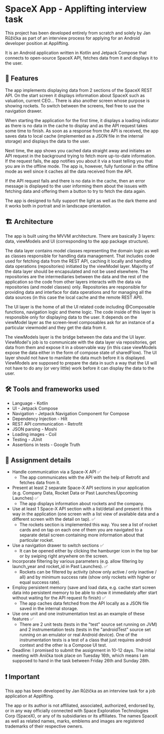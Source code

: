 # SpaceX App - Applifting interview task
This project has been developed entirely from scratch and solely by Jan Růžička as part of an interview process for applying for an Android developer position at Applifting.

It is an Android application written in Kotlin and Jetpack Compose that connects to open-source SpaceX API, fetches data from it and displays it to the user.

## 📱 Features
The app implements displaying data from 2 sections of the SpaceX REST API. On the start screen it displays information about SpaceX such as valuation, current CEO... There is also another screen whose purpose is showing rockets. To switch between the screens, feel free to use the navigation drawer.

When starting the application for the first time, it displays a loading indicator as there is no data in the cache to display and as the API request takes some time to finish. As soon as a response from the API is received, the app saves data to local cache (implemented as a JSON file in the internal storage) and displays the data to the user.

Next time, the app shows you cached data straight away and initiates an API request in the background trying to fetch more up-to-date information. If the request fails, the app notifies you about it via a toast telling you that you are in the offline mode. The app is, however, fully funtional in the offline mode as well since it caches all the data received from the API.

If the API request fails and there is no data in the cache, then an error message is displayed to the user informing them about the issues with fetching data and offering them a button to try to fetch the data again.

The app is designed to fully support the light as well as the dark theme and it works both in portrait and in landscape orientation.

## 🏗 Architecture
The app is built using the MVVM architecture. There are basically 3 layers: data, viewModels and UI (corresponding to the app package structure).

The data layer contains model classes representing the domain logic as well as classes responsible for handling data management. That includes code used for fetching data from the REST API, caching it locally and handling data operations (repositories) initiated by the viewModel layer. Majority of the data layer should be encapsulated and not be used elsewhere. The repositories are the intermediaries between the data and the rest of the application so the code from other layers interacts with the data via repositories (and model classes) only. Repositories are responsible for providing data and interface for data operations and for managing all the data sources (in this case the local cache and the remote REST API).

The UI layer is the home of all the UI related code including @Composable functions, navigation logic and theme logic. The code inside of this layer is responsible only for displaying data to the user. It depends on the viewModel layer as the screen-level composables ask for an instance of a particular viewmodel and they get the data from it.

The viewModels layer is the bridge between the data and the UI layer. ViewModel's job is to communicate with the data layer via repositories, get data from them and expose it in a observable way (in this case viewModels expose the data either in the form of compose state of sharedFlow). The UI layer should not have to manilate the data much before it is displayed. ViewModels are supposed to prepare the data in such a way that the UI will not have to do any (or very little) work before it can display the data to the user.

## 🛠 Tools and frameworks used
- Language - Kotlin
- UI - Jetpack Compose
- Navigation - Jetpack Navigation Component for Compose
- Dependency Injection - Hilt
- REST API communication - Retrofit
- JSON parsing - Moshi
- Loading images - Coil
- Testing - JUnit
- Assertions in tests - Google Truth

## 📝 Assignment details
- Handle communication via a Space-X API ✅
  - The app communicates with the API with the help of Retrofit and fetches data from it.
- Present at least 2 separate Space-X API sections in your application (e.g. Company
Data, Rocket Data or Past Launches/Upcoming Launches) ✅
  - The app displays information about rockets and the company.
- Use at least 1 Space-X API section with a list/detail and present it this way in the
application (one screen with a list view of available data and a different screen with
the detail on tap). ✅
  - The rockets section is implemented this way. You see a list of rocket cards and on tap on each one of them you are navigated to a separate detail screen containing more information about that particular rocket.
- Use a navigation drawer to switch sections ✅
  - It can be opened either by clicking the hamburger icon in the top bar or by swiping right anywhere on the screen.
- Incorporate filtering by various parameters (e.g. allow filtering by launch_year and
rocket_id in Past Launches). ✅
  - Rockets can be filtered by activity (show only active / only inactive / all) and by minimum success rate (show only rockets with higher or equal success rate).
- Employ persistent memory (save and load data, e.g. cache start screen data into
persistent memory to be able to show it immediately after start without waiting for the
API request fo finish) ✅
  - The app caches data fetched from the API locally as a JSON file saved in the internal storage.
- Use one unit and one instrumentation test as an example of these features ✅
  - There are 2 unit tests (tests in the "test" source set running on JVM) and 2 instrumentation tests (tests in the "androidTest" source set running on an emulator or real Android device). One of the instrumentation tests is a test of a class that just requires android context and the other is a Compose UI test.
- Deadline: I promised to submit the assignment in 10-12 days. The initial meeting with Anička took place on Tuesday 16th, which means I am supposed to hand in the task between Friday 26th and Sunday 28th.

## ❗️ Important
This app has been developed by Jan Růžička as an interview task for a job application at Applifting.

The app or its author is not affiliated, associated, authorized, endorsed by, or in any way officially connected with Space Exploration Technologies Corp (SpaceX), or any of its subsidiaries or its affiliates. The names SpaceX as well as related names, marks, emblems and images are registered trademarks of their respective owners.
